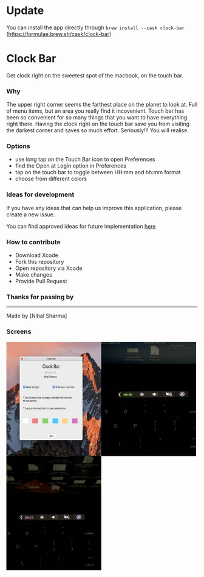 # Update

You can install the app directly through `brew install --cask clock-bar`
(https://formulae.brew.sh/cask/clock-bar)

# Clock Bar
Get clock right on the sweetest spot of the macbook, on the touch bar.


### Why
The upper right corner seems the farthest place on the planet to look at. Full of menu items, but an area you really find it incovenient. Touch bar has been so convenient for so many things that you want to have everything right there. Having the clock right on the touch bar save you from visiting the darkest corner and saves so much effort. Seriously!!! You will realise.

### Options
- use long tap on the Touch Bar icon to open Preferences
- find the Open at Login option in Preferences
- tap on the touch bar to toggle between HH:mm and hh:mm format
- choose from different colors


### Ideas for development 
If you have any ideas that can help us improve this application, please create a new issue.

You can find approved ideas for future implementation [here](https://github.com/nihalsharma/clock-bar/projects/1)

### How to contribute

- Download Xcode
- Fork this repository
- Open repository via Xcode
- Make changes
- Provide Pull Request

### Thanks for passing by


---
Made by [Nihal Sharma]

### Screens

<a href="https://raw.githubusercontent.com/nihalsharma/Clock-Bar/b105b8a256813fa8c6c3a527b78c19a5983ad10f/preference.png"><img src="https://raw.githubusercontent.com/nihalsharma/Clock-Bar/b105b8a256813fa8c6c3a527b78c19a5983ad10f/preference.png" align="left" height="300" width="250" alt="preference"></a>

<a href="https://raw.githubusercontent.com/nihalsharma/Clock-Bar/b105b8a256813fa8c6c3a527b78c19a5983ad10f/touchbar1.JPG"><img src="https://raw.githubusercontent.com/nihalsharma/Clock-Bar/b105b8a256813fa8c6c3a527b78c19a5983ad10f/touchbar1.JPG" align="left" height="300" width="250" alt="clock1"></a>

<a href="https://raw.githubusercontent.com/nihalsharma/Clock-Bar/b105b8a256813fa8c6c3a527b78c19a5983ad10f/touchbar2.JPG"><img src="https://raw.githubusercontent.com/nihalsharma/Clock-Bar/b105b8a256813fa8c6c3a527b78c19a5983ad10f/touchbar2.JPG" align="left" height="300" width="250" alt="clock2"></a>
